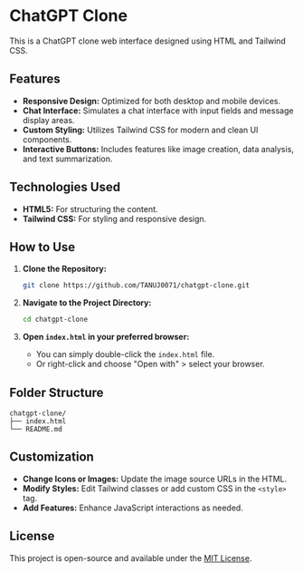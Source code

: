 # ChatGPT Clone

This is a ChatGPT clone web interface designed using HTML and Tailwind CSS.

## Features

- **Responsive Design:** Optimized for both desktop and mobile devices.
- **Chat Interface:** Simulates a chat interface with input fields and message display areas.
- **Custom Styling:** Utilizes Tailwind CSS for modern and clean UI components.
- **Interactive Buttons:** Includes features like image creation, data analysis, and text summarization.

## Technologies Used

- **HTML5:** For structuring the content.
- **Tailwind CSS:** For styling and responsive design.

## How to Use

1. **Clone the Repository:**
   ```bash
   git clone https://github.com/TANUJ0071/chatgpt-clone.git
   ```

2. **Navigate to the Project Directory:**
   ```bash
   cd chatgpt-clone
   ```

3. **Open `index.html` in your preferred browser:**
   - You can simply double-click the `index.html` file.
   - Or right-click and choose "Open with" > select your browser.

## Folder Structure

```
chatgpt-clone/
├── index.html
└── README.md
```

## Customization

- **Change Icons or Images:** Update the image source URLs in the HTML.
- **Modify Styles:** Edit Tailwind classes or add custom CSS in the `<style>` tag.
- **Add Features:** Enhance JavaScript interactions as needed.

## License

This project is open-source and available under the [MIT License](LICENSE).

